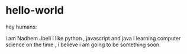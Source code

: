 # hello-world

hey humans:

i am Nadhem Jbeli i like python , javascript and java 
i learning computer science on the time , i believe i am going to be something soon
